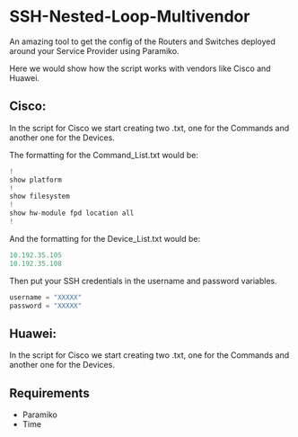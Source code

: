 # SSH-Nested-Loop-Multivendor

An amazing tool to get the config of the Routers and Switches deployed around your Service Provider using Paramiko.

Here we would show how the script works with vendors like Cisco and Huawei.

##  Cisco:

In the script for Cisco we start creating two .txt, one for the Commands and another one for the Devices. 

The formatting for the Command_List.txt would be:

```js
!
show platform
!
show filesystem
!
show hw-module fpd location all
!
```
And the formatting for the Device_List.txt would be:
```js
10.192.35.105
10.192.35.108
```
Then put your SSH credentials in the username and password variables.
```js
username = "XXXXX"
password = "XXXXX" 
```


##  Huawei:

In the script for Cisco we start creating two .txt, one for the Commands and another one for the Devices.


## Requirements

* Paramiko
* Time
